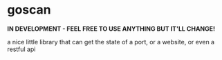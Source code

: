 goscan
======

**IN DEVELOPMENT - FEEL FREE TO USE ANYTHING BUT IT'LL CHANGE!**

a nice little library that can get the state of a port, or a website, or even a restful api
